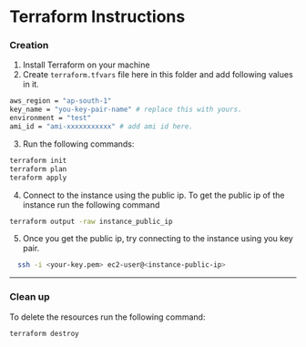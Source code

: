 # Terraform Instructions

### Creation
1. Install Terraform on your machine
2. Create `terraform.tfvars` file here in this folder and add following values in it.
```bash
aws_region = "ap-south-1"
key_name = "you-key-pair-name" # replace this with yours.
environment = "test"
ami_id = "ami-xxxxxxxxxxx" # add ami id here.
```
3. Run the following commands:
```bash
terraform init
terraform plan
teraform apply
```
4. Connect to the instance using the public ip. To get the public ip of the instance run the following command
```bash
terraform output -raw instance_public_ip
```
5. Once you get the public ip, try connecting to the instance using you key pair.
```bash
  ssh -i <your-key.pem> ec2-user@<instance-public-ip>
```
------

### Clean up
To delete the resources run the following command:
```bash
terraform destroy
```